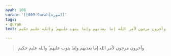 ```yaml
---
ayah: 106
surah: '[[009-Surah|سورة]]'
tags:
- quran
text: وآخرون مرجون لأمر الله إما يعذبهم وإما يتوب عليهم ۗ والله عليم حكيم

---
```

> وآخرون مرجون لأمر الله إما يعذبهم وإما يتوب عليهم ۗ والله عليم حكيم
